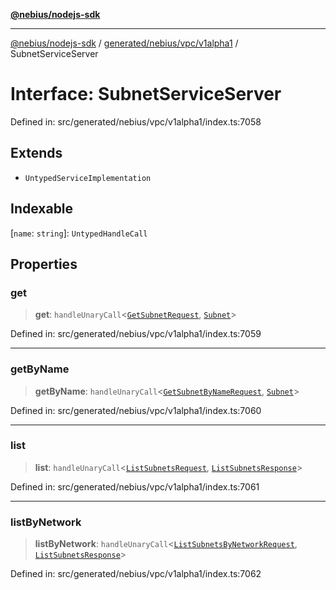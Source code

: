 [**@nebius/nodejs-sdk**](../../../../../README.md)

---

[@nebius/nodejs-sdk](../../../../../README.md) / [generated/nebius/vpc/v1alpha1](../README.md) / SubnetServiceServer

# Interface: SubnetServiceServer

Defined in: src/generated/nebius/vpc/v1alpha1/index.ts:7058

## Extends

- `UntypedServiceImplementation`

## Indexable

\[`name`: `string`\]: `UntypedHandleCall`

## Properties

### get

> **get**: `handleUnaryCall`\<[`GetSubnetRequest`](GetSubnetRequest.md), [`Subnet`](Subnet.md)\>

Defined in: src/generated/nebius/vpc/v1alpha1/index.ts:7059

---

### getByName

> **getByName**: `handleUnaryCall`\<[`GetSubnetByNameRequest`](GetSubnetByNameRequest.md), [`Subnet`](Subnet.md)\>

Defined in: src/generated/nebius/vpc/v1alpha1/index.ts:7060

---

### list

> **list**: `handleUnaryCall`\<[`ListSubnetsRequest`](ListSubnetsRequest.md), [`ListSubnetsResponse`](ListSubnetsResponse.md)\>

Defined in: src/generated/nebius/vpc/v1alpha1/index.ts:7061

---

### listByNetwork

> **listByNetwork**: `handleUnaryCall`\<[`ListSubnetsByNetworkRequest`](ListSubnetsByNetworkRequest.md), [`ListSubnetsResponse`](ListSubnetsResponse.md)\>

Defined in: src/generated/nebius/vpc/v1alpha1/index.ts:7062
